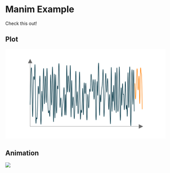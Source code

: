 # Manim Example
Check this out!

## Plot
<img src="media/images/manim_viz/TimeSeriesPlot_ManimCE_v0.7.0.png" alt="ts" width=600>

## Animation
![](media/videos/manim_viz/720p30/TimeSeriesAnimation.gif)